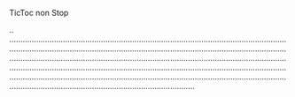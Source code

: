 TicToc non Stop

..
...............................................................................................................................................................................................................................................................................................................................................................................................................................................................................................................................................................................................................................................................................................................................